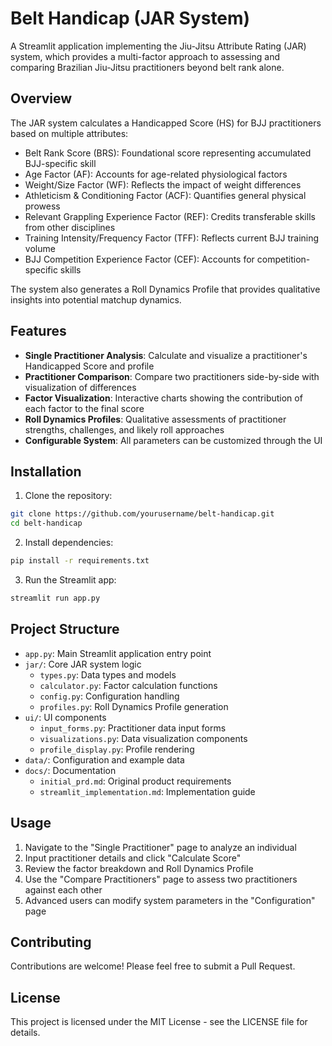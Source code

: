 # Belt Handicap (JAR System)

A Streamlit application implementing the Jiu-Jitsu Attribute Rating (JAR) system, which provides a multi-factor approach to assessing and comparing Brazilian Jiu-Jitsu practitioners beyond belt rank alone.

## Overview

The JAR system calculates a Handicapped Score (HS) for BJJ practitioners based on multiple attributes:

- Belt Rank Score (BRS): Foundational score representing accumulated BJJ-specific skill
- Age Factor (AF): Accounts for age-related physiological factors
- Weight/Size Factor (WF): Reflects the impact of weight differences
- Athleticism & Conditioning Factor (ACF): Quantifies general physical prowess
- Relevant Grappling Experience Factor (REF): Credits transferable skills from other disciplines
- Training Intensity/Frequency Factor (TFF): Reflects current BJJ training volume
- BJJ Competition Experience Factor (CEF): Accounts for competition-specific skills

The system also generates a Roll Dynamics Profile that provides qualitative insights into potential matchup dynamics.

## Features

- **Single Practitioner Analysis**: Calculate and visualize a practitioner's Handicapped Score and profile
- **Practitioner Comparison**: Compare two practitioners side-by-side with visualization of differences
- **Factor Visualization**: Interactive charts showing the contribution of each factor to the final score
- **Roll Dynamics Profiles**: Qualitative assessments of practitioner strengths, challenges, and likely roll approaches
- **Configurable System**: All parameters can be customized through the UI

## Installation

1. Clone the repository:
```bash
git clone https://github.com/yourusername/belt-handicap.git
cd belt-handicap
```

2. Install dependencies:
```bash
pip install -r requirements.txt
```

3. Run the Streamlit app:
```bash
streamlit run app.py
```

## Project Structure

- `app.py`: Main Streamlit application entry point
- `jar/`: Core JAR system logic
  - `types.py`: Data types and models
  - `calculator.py`: Factor calculation functions
  - `config.py`: Configuration handling
  - `profiles.py`: Roll Dynamics Profile generation
- `ui/`: UI components
  - `input_forms.py`: Practitioner data input forms
  - `visualizations.py`: Data visualization components
  - `profile_display.py`: Profile rendering
- `data/`: Configuration and example data
- `docs/`: Documentation
  - `initial_prd.md`: Original product requirements
  - `streamlit_implementation.md`: Implementation guide

## Usage

1. Navigate to the "Single Practitioner" page to analyze an individual
2. Input practitioner details and click "Calculate Score"
3. Review the factor breakdown and Roll Dynamics Profile
4. Use the "Compare Practitioners" page to assess two practitioners against each other
5. Advanced users can modify system parameters in the "Configuration" page

## Contributing

Contributions are welcome! Please feel free to submit a Pull Request.

## License

This project is licensed under the MIT License - see the LICENSE file for details.